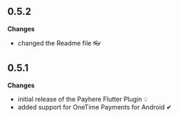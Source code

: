 ## 0.5.2
**Changes**
* changed the Readme file 👓

## 0.5.1
**Changes**
* initial release of the Payhere Flutter Plugin 💡
* added support for OneTime Payments for Android ✔